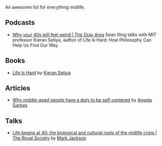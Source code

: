 An awesome list for everything midlife.

## Podcasts

- [Why your 40s will feel weird | The Gray Area](https://youtu.be/Wl8rnaj73ys?si=Zz6z0gNtjfkd6Slw)
  Sean Illing talks with MIT professor Kieran Setiya, author of Life Is Hard: How Philosophy Can Help Us Find Our Way.

## Books

- [Life Is Hard](https://www.penguinrandomhouse.com/books/700441/life-is-hard-by-kieran-setiya/) by [Kieran Setiya](http://www.ksetiya.net/)

## Articles

- [Why middle-aged people have a duty to be self-centered](https://www.theguardian.com/wellness/2025/feb/04/middle-age-midlife-carl-jung) by [Angela Garbes](https://www.angelagarbes.com/)

## Talks

- [Life begins at 40: the biological and cultural roots of the midlife crisis | The Royal Society](https://www.youtube.com/watch?v=eSWwIQzKsbY) by [Mark Jackson](https://wcceh.org/meet-the-team/directors/professor-mark-jackson/)
